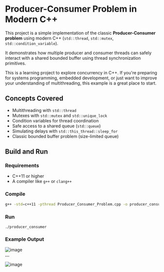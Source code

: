 # Producer-Consumer Problem in Modern C++

This project is a simple implementation of the classic **Producer-Consumer problem** using modern C++ (`std::thread`, `std::mutex`, `std::condition_variable`).

It demonstrates how multiple producer and consumer threads can safely interact with a shared bounded buffer using thread synchronization primitives.

This is a learning project to explore concurrency in C++. If you're preparing for systems programming, embedded development, or just want to improve your understanding of multithreading, this example is a great place to start.



## Concepts Covered

- Multithreading with `std::thread`
- Mutexes with `std::mutex` and `std::unique_lock`
- Condition variables for thread coordination
- Safe access to a shared queue (`std::queue`)
- Simulating delays with `std::this_thread::sleep_for`
- Classic bounded buffer problem (size-limited queue)



## Build and Run

### Requirements

- C++11 or higher
- A compiler like `g++` or `clang++`

### Compile

```bash
g++ -std=c++11 -pthread Producer_Consumer_Problem.cpp -o producer_consumer
```

### Run
```
./producer_consumer
```

### Example Output

 ![image](https://github.com/user-attachments/assets/17efb276-dd98-4b3a-925e-c5686e6ad3ff)  
**...**  

![image](https://github.com/user-attachments/assets/2a480cf9-77e3-453b-85b1-58d3f9578a04)

